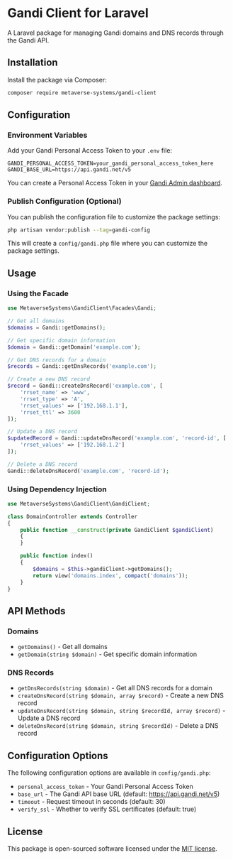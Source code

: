 # Gandi Client for Laravel

A Laravel package for managing Gandi domains and DNS records through the Gandi API.

## Installation

Install the package via Composer:

```bash
composer require metaverse-systems/gandi-client
```

## Configuration

### Environment Variables

Add your Gandi Personal Access Token to your `.env` file:

```env
GANDI_PERSONAL_ACCESS_TOKEN=your_gandi_personal_access_token_here
GANDI_BASE_URL=https://api.gandi.net/v5
```

You can create a Personal Access Token in your [Gandi Admin dashboard](https://admin.gandi.net/organizations/account/pat).

### Publish Configuration (Optional)

You can publish the configuration file to customize the package settings:

```bash
php artisan vendor:publish --tag=gandi-config
```

This will create a `config/gandi.php` file where you can customize the package settings.

## Usage

### Using the Facade

```php
use MetaverseSystems\GandiClient\Facades\Gandi;

// Get all domains
$domains = Gandi::getDomains();

// Get specific domain information
$domain = Gandi::getDomain('example.com');

// Get DNS records for a domain
$records = Gandi::getDnsRecords('example.com');

// Create a new DNS record
$record = Gandi::createDnsRecord('example.com', [
    'rrset_name' => 'www',
    'rrset_type' => 'A',
    'rrset_values' => ['192.168.1.1'],
    'rrset_ttl' => 3600
]);

// Update a DNS record
$updatedRecord = Gandi::updateDnsRecord('example.com', 'record-id', [
    'rrset_values' => ['192.168.1.2']
]);

// Delete a DNS record
Gandi::deleteDnsRecord('example.com', 'record-id');
```

### Using Dependency Injection

```php
use MetaverseSystems\GandiClient\GandiClient;

class DomainController extends Controller
{
    public function __construct(private GandiClient $gandiClient)
    {
    }

    public function index()
    {
        $domains = $this->gandiClient->getDomains();
        return view('domains.index', compact('domains'));
    }
}
```

## API Methods

### Domains

- `getDomains()` - Get all domains
- `getDomain(string $domain)` - Get specific domain information

### DNS Records

- `getDnsRecords(string $domain)` - Get all DNS records for a domain  
- `createDnsRecord(string $domain, array $record)` - Create a new DNS record
- `updateDnsRecord(string $domain, string $recordId, array $record)` - Update a DNS record
- `deleteDnsRecord(string $domain, string $recordId)` - Delete a DNS record

## Configuration Options

The following configuration options are available in `config/gandi.php`:

- `personal_access_token` - Your Gandi Personal Access Token
- `base_url` - The Gandi API base URL (default: https://api.gandi.net/v5)
- `timeout` - Request timeout in seconds (default: 30)
- `verify_ssl` - Whether to verify SSL certificates (default: true)

## License

This package is open-sourced software licensed under the [MIT license](LICENSE).
